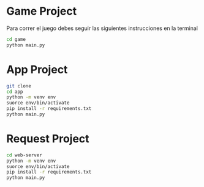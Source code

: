 # Game Project


Para correr el juego debes seguir las siguientes instrucciones en la terminal
```sh 
cd game 
python main.py
```


# App Project

```sh clear
git clone
cd app 
python -m venv env
suorce env/bin/activate
pip install -r requirements.txt
python main.py
```

# Request Project
```sh clear
cd web-server 
python -m venv env
suorce env/bin/activate
pip install -r requirements.txt
python main.py
```